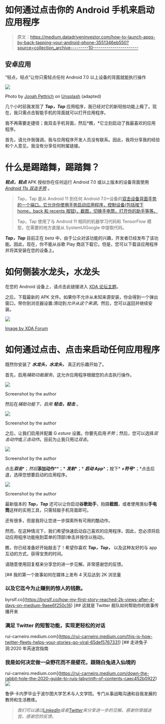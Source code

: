 # 如何通过点击你的 Android 手机来启动应用程序

> 原文：<https://medium.datadriveninvestor.com/how-to-launch-apps-by-back-tapping-your-android-phone-3551346eb550?source=collection_archive---------10----------------------->

## 安卓应用

“轻点，轻点”让你只需轻点任何 Android 7.0 以上设备的背面就能执行操作

![](img/0d38368d88c45d70348d0a9205669087.png)

Photo by [Jonah Pettrich](https://unsplash.com/@jonah_jpg?utm_source=unsplash&utm_medium=referral&utm_content=creditCopyText) on [Unsplash](https://unsplash.com/@jonah_jpg?utm_source=unsplash&utm_medium=referral&utm_content=creditCopyText) (adapted)

几个小时前我发现了 ***Tap，Tap*** 应用程序，我已经对它的新轻拍功能上瘾了。现在，我只需点击智能手机的背面就可以打开应用程序。

我不再需要走捷径；我双击手机背面，然后*瞧，*它立刻启动了我最喜欢的应用程序。

首先，请允许我强调，我与应用程序开发人员没有联系。因此，我将分享我的经验和个人意见，我没有分享任何附属链接。

# 什么是踢踏舞，踢踏舞？

***轻点，轻点*** APK 授权你在任何运行 Android 7.0 或以上版本的设备背面使用 [*Android 11s 双击手势*](https://forum.xda-developers.com/t/app-beta-0-9-tap-tap-double-tap-on-back-of-device-gesture-from-android-11-port.4140573/) 。

> Tap，Tap 是从 Android 11 到任何 Android 7.0+设备的[双击设备背面手势的一个端口。它允许你使用手势启动应用程序，控制设备(包括按下 home，back 和 recents 按钮)，截图，切换手电筒，打开你的助手等等。](https://www.xda-developers.com/google-pixel-android-11-double-tap-rear-gestures/?_ga=2.29753087.1790679648.1608632184-1299671737.1608632184)
> 
> Tap，Tap 使用了与 Android 11 相同的机器学习代码和 TensorFlow 模型，在需要的地方直接从 SystemUIGoogle 中提取代码。

***Tap，Tap*** 目前正在 *beta* 中，由于公众对该功能的兴趣，开发者已经发布了该功能。因此，现在，你不能从谷歌 Play 商店下载它。但是，您可以下载该应用程序并将其安装在您的设备上。

# 如何侧装水龙头，水龙头

在您的 Android 设备上，请点击此链接进入 [XDA 论坛主题](https://forum.xda-developers.com/android/apps-games/app-tap-tap-double-tap-device-gesture-t4140573?_gl=1*1m9akm6*_ga*MTY4OTEyNjMyNS4xNTg1MDYyMDAw)。

之后，下载最新的 APK 文件。如果你不允许从未知来源安装，你会得到一个弹出窗口，带你到浏览器设置:滑动到*允许从这个来源*。然后，您可以返回并继续安装。

![](img/8974979039fb709bb5fe567817e17fb8.png)

[Image by XDA Forum](https://forum.xda-developers.com/t/app-beta-0-9-tap-tap-double-tap-on-back-of-device-gesture-from-android-11-port.4140573/)

# 如何通过点击、点击来启动任何应用程序

既然你安装了 ***水龙头，水龙头，*** 真正的乐趣开始了。

首先，启用*辅助功能服务*。这允许应用程序根据您的点击执行操作。

![](img/d77a9826deb48c8828daf30dbf934dce.png)

Screenshot by the author

然后在*辅助功能下，启用* ***轻击，轻击*** 。

![](img/e093adce2608ac0cc4e2eb51af6b14ad.png)

Screenshot by the author

之后，让我们启用并配置 G *esture* 设置。你要先启用*手势*；然后，您可以选择*双击动作*或*三击动作*。目前为止我只用过*双击*。

![](img/6f3cb71951434c82f453f8c58ed0b425.png)

Screenshot by the author

点击***双击****；*然后***添加动作****；* ***发射****；* ***启动 App****；按下* ***+符号****；*点击后退，选择您想要启动的应用程序。

![](img/432b15e0c88336c77e986e60c094987b.png)

Screenshot by the author

最新版本的 ***Tap，Tap*** 还可以让你启动**谷歌助手**，拍摄**截图**，或者使用类似**手电筒**这样的实用工具，只需轻敲手机背面即可。

还有很多，但是我将让您进一步探索所有可用的酷动作。

然而，在这种情况下，我们希望快速启动自己喜欢的应用程序。因此，您必须将启动应用程序功能拖到菜单的顶部(单击并按住以拖动)。

瞧，你已经准备好开始敲击了！希望你喜欢 ***Tap，Tap，*** 以及这种友好的与 app 互动的方式，获得宝贵的时间。

请随意使用回复框来分享您的进一步见解。非常感谢您的反馈。

[](https://byrslf.co/how-my-first-story-reached-2k-views-after-4-days-on-medium-9aee6f250c16) [## 我的第一个故事如何在媒体上发布 4 天后达到 2K 浏览量

### 以及它迄今为止赚到的惊人的钱数。

byrslf.co](https://byrslf.co/how-my-first-story-reached-2k-views-after-4-days-on-medium-9aee6f250c16) [](https://rui-carneiro.medium.com/this-is-how-twitter-fleets-helps-your-stories-go-viral-65def5767331) [## 这就是 Twitter 舰队如何帮助你的故事传播开来

### 满足 Twitter 的短暂功能，实现更轻松的对话

rui-carneiro.medium.com](https://rui-carneiro.medium.com/this-is-how-twitter-fleets-helps-your-stories-go-viral-65def5767331) [](https://rui-carneiro.medium.com/down-the-rabbit-hole-the-2020-guide-to-ruis-labyrinth-of-contents-caec452b0922) [## 走进兔子洞:2020 年芮迷宫指南

### 我是如何决定做一朵野花而不是壁花，跟随白兔进入仙境的

rui-carneiro.medium.com](https://rui-carneiro.medium.com/down-the-rabbit-hole-the-2020-guide-to-ruis-labyrinth-of-contents-caec452b0922) ![](img/c7949f4f3f06a2289702688af25212c0.png)

鲁伊·卡内罗毕业于波尔图大学艺术与人文学院。专门从事战略沟通和自我发展的教师和生活教练。

> *我们可以通过*[*LinkedIn*](https://www.linkedin.com/in/rui-carneiro-52537b173/)*或者*[*Twitter*](https://twitter.com/Editor_RnH)*来分享进一步的见解。感谢你穿越迷宫。感谢您的反馈。*